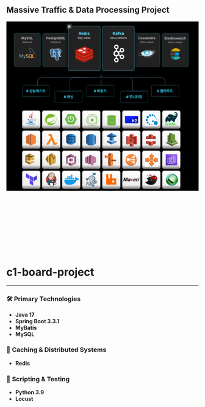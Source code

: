 
Massive Traffic & Data Processing Project
--

![img.png](img.png) <br><br><br><br><br><br><br><br><br><br>





# **c1-board-project**

---

### 🛠️ **Primary Technologies**

- **Java 17**
- **Spring Boot 3.3.1**
- **MyBatis**
- **MySQL**

### 💾 **Caching & Distributed Systems**

- **Redis**

### 🧪 **Scripting & Testing**

- **Python 3.9**
- **Locust**